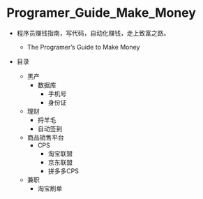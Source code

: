 # Programer_Guide_Make_Money
- 程序员赚钱指南，写代码，自动化赚钱，走上致富之路。
    - The Programer’s Guide to Make Money


- 目录
    - 黑产
        - 数据库
            - 手机号
            - 身份证
    - 理财
        - 捋羊毛
        - 自动签到
    - 商品销售平台
        - CPS
            - 淘宝联盟
            - 京东联盟
            - 拼多多CPS
    - 兼职
        - 淘宝刷单